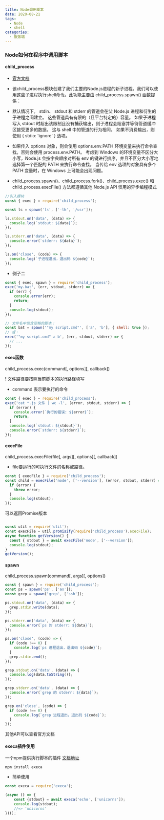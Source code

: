 ```yaml
---
title: Node调用脚本
date: 2020-08-21
tags:
  - Node
  - shell
categories:
  - 服务端
---
```


### Node如何在程序中调用脚本

#### child_process

* [官方文档](http://nodejs.cn/api/child_process.html)

* 该child_process模块创建了我们主要的Node.js进程的新子进程。我们可以使用这些子进程执行shell命令。此功能主要由 child_process.spawn() 函数提供：

* 默认情况下， stdin、 stdout 和 stderr 的管道会在父 Node.js 进程和衍生的子进程之间建立。 这些管道具有有限的（且平台特定的）容量。 如果子进程写入 stdout 时超出该限制且没有捕获输出，则子进程会阻塞并等待管道缓冲区接受更多的数据。 这与 shell 中的管道的行为相同。 如果不消费输出，则使用 { stdio: 'ignore' } 选项。

* 如果传入 options 对象，则会使用 options.env.PATH 环境变量来执行命令查找，否则会使用 process.env.PATH。 考虑到 Windows 的环境变量不区分大小写，Node.js 会按字典顺序对所有 env 的键进行排序，并且不区分大小写地选择第一个匹配的 PATH 来执行命令查找。 当传给 env 选项的对象具有多个 PATH 变量时，在 Windows 上可能会出现问题。

* child_process.spawn()、child_process.fork()、child_process.exec() 和 child_process.execFile() 方法都遵循其他 Node.js API 惯用的异步编程模式

```javascript
//引入模块
const { exec } = require('child_process');

const ls = spawn('ls', ['-lh', '/usr']);

ls.stdout.on('data', (data) => {
  console.log(`stdout: ${data}`);
});

ls.stderr.on('data', (data) => {
  console.error(`stderr: ${data}`);
});

ls.on('close', (code) => {
  console.log(`子进程退出，退出码 ${code}`);
});
```

* 例子二

```javascript
const { exec, spawn } = require('child_process');
exec('my.bat', (err, stdout, stderr) => {
  if (err) {
    console.error(err);
    return;
  }
  console.log(stdout);
});

// 文件名中包含空格的脚本：
const bat = spawn('"my script.cmd"', ['a', 'b'], { shell: true });
// 或：
exec('"my script.cmd" a b', (err, stdout, stderr) => {
  // ...
});

```

#### exec函数

child_process.exec(command[, options][, callback])

! 文件路径要按照当前脚本的执行路径填写

* command 表示要执行的命令

```javascript
const { exec } = require('child_process');
exec('cat *.js 文件 | wc -l', (error, stdout, stderr) => {
  if (error) {
    console.error(`执行的错误: ${error}`);
    return;
  }
  console.log(`stdout: ${stdout}`);
  console.error(`stderr: ${stderr}`);
});
```

#### execFile

child_process.execFile(file[, args][, options][, callback])

* file要运行的可执行文件的名称或路径。

```javascript
const { execFile } = require('child_process');
const child = execFile('node', ['--version'], (error, stdout, stderr) => {
  if (error) {
    throw error;
  }
  console.log(stdout);
});
```

可以返回Promise版本

```javascript

const util = require('util');
const execFile = util.promisify(require('child_process').execFile);
async function getVersion() {
  const { stdout } = await execFile('node', ['--version']);
  console.log(stdout);
}
getVersion();

```

#### spawn

child_process.spawn(command[, args][, options])

```javascript
const { spawn } = require('child_process');
const ps = spawn('ps', ['ax']);
const grep = spawn('grep', ['ssh']);

ps.stdout.on('data', (data) => {
  grep.stdin.write(data);
});

ps.stderr.on('data', (data) => {
  console.error(`ps 的 stderr: ${data}`);
});

ps.on('close', (code) => {
  if (code !== 0) {
    console.log(`ps 进程退出，退出码 ${code}`);
  }
  grep.stdin.end();
});

grep.stdout.on('data', (data) => {
  console.log(data.toString());
});

grep.stderr.on('data', (data) => {
  console.error(`grep 的 stderr: ${data}`);
});

grep.on('close', (code) => {
  if (code !== 0) {
    console.log(`grep 进程退出，退出码 ${code}`);
  }
});
```

其他API可以查看官方文档

#### execa插件使用

一个npm提供执行脚本的插件
[文档地址](https://www.npmjs.com/package/execa)

```shell
npm install execa
```

* 简单使用

```javascript
const execa = require('execa');

(async () => {
    const {stdout} = await execa('echo', ['unicorns']);
    console.log(stdout);
    //=> 'unicorns'
})();
```
